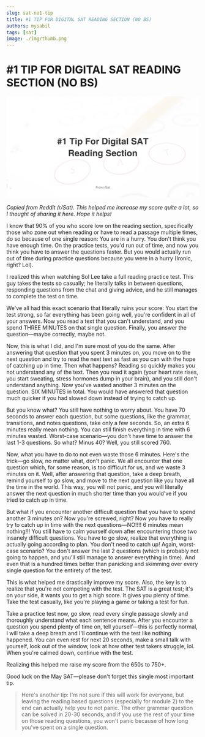 ```yaml
---
slug: sat-no1-tip
title: #1 TIP FOR DIGITAL SAT READING SECTION (NO BS)
authors: mysabil
tags: [sat]
image: ./img/thumb.png
---
```


# #1 TIP FOR DIGITAL SAT READING SECTION (NO BS)

![Thumbnail](./img/thumb.png)

*Copied from Reddit (r/Sat). This helped me increase my score quite a lot, so I thought of sharing it here. Hope it helps!*

I know that 90% of you who score low on the reading section, specifically those who zone out when reading or have to read a passage multiple times, do so because of one single reason: You are in a hurry. You don't think you have enough time. On the practice tests, you'd run out of time, and now you think you have to answer the questions faster. But you would actually run out of time during practice questions because you were in a hurry (Ironic, right? Lol).

I realized this when watching Sol Lee take a full reading practice test. This guy takes the tests so casually; he literally talks in between questions, responding questions from the chat and giving advice, and he still manages to complete the test on time.

We've all had this exact scenario that literally ruins your score: You start the test strong, so far everything has been going well, you're confident in all of your answers. Now you read a text that you can't understand, and you spend THREE MINUTES on that single question. Finally, you answer the question—maybe correctly, maybe not.

Now, this is what I did, and I'm sure most of you do the same. After answering that question that you spent 3 minutes on, you move on to the next question and try to read the next text as fast as you can with the hope of catching up in time. Then what happens? Reading so quickly makes you not understand any of the text. Then you read it again (your heart rate rises, you start sweating, stress hormones dump in your brain), and you still don't understand anything. Now you've wasted another 3 minutes on the question. SIX MINUTES in total. You would have answered that question much quicker if you had slowed down instead of trying to catch up.

But you know what? You still have nothing to worry about. You have 70 seconds to answer each question, but some questions, like the grammar, transitions, and notes questions, take only a few seconds. So, an extra 6 minutes really mean nothing. You can still finish everything in time with 6 minutes wasted. Worst-case scenario—you don't have time to answer the last 1-3 questions. So what? Minus 40? Well, you still scored 760.

Now, what you have to do to not even waste those 6 minutes. Here's the trick—go slow, no matter what, don't panic. We all encounter that one question which, for some reason, is too difficult for us, and we waste 3 minutes on it. Well, after answering that question, take a deep breath, remind yourself to go slow, and move to the next question like you have all the time in the world. This way, you will not panic, and you will literally answer the next question in much shorter time than you would've if you tried to catch up in time.

But what if you encounter another difficult question that you have to spend another 3 minutes on? Now you're screwed, right? Now you have to really try to catch up in time with the next questions—NO!!!! 6 minutes mean nothing!!! You still have to calm yourself down after encountering those two insanely difficult questions. You have to go slow, realize that everything is actually going according to plan. You don't need to catch up! Again, worst-case scenario? You don't answer the last 2 questions (which is probably not going to happen, and you'll still manage to answer everything in time). And even that is a hundred times better than panicking and skimming over every single question for the entirety of the test.

This is what helped me drastically improve my score. Also, the key is to realize that you're not competing with the test. The SAT is a great test; it's on your side, it wants you to get a high score. It gives you plenty of time. Take the test casually, like you're playing a game or taking a test for fun.

Take a practice test now, go slow, read every single passage slowly and thoroughly understand what each sentence means. After you encounter a question you spend plenty of time on, tell yourself—this is perfectly normal, I will take a deep breath and I'll continue with the test like nothing happened. You can even rest for next 20 seconds, make a small talk with yourself, look out of the window, look at how other test takers struggle, lol. When you're calmed down, continue with the test.

Realizing this helped me raise my score from the 650s to 750+.

Good luck on the May SAT—please don't forget this single most important tip.

> Here's another tip: I'm not sure if this will work for everyone, but leaving the reading based questions (especially for module 2) to the end can actually help you to not panic. The other grammar question can be solved in 20-30 seconds, and if you use the rest of your time on those reading questions, you won't panic because of how long you've spent on a single question.
